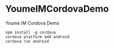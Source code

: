 # YoumeIMCordovaDemo
Youme IM Cordova Demo
```
npm install -g cordova
cordova platform add android
cordova run android
```

